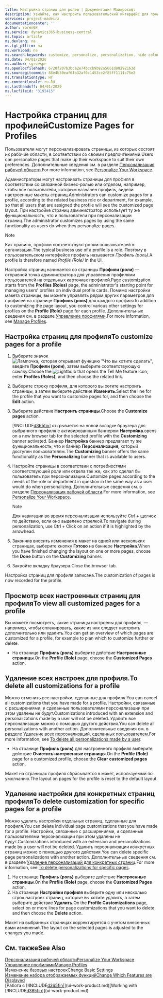 ```yaml
---
title: Настройка страниц для ролей | Документация Майкрософт
description: Узнайте, как настроить пользовательский интерфейс для профиля (роли), чтобы все пользователи, которым назначена эта роль, видели настроенную рабочую область.
services: project-madeira
documentationcenter: ''
author: SorenGP
ms.service: dynamics365-business-central
ms.topic: article
ms.devlang: na
ms.tgt_pltfrm: na
ms.workload: na
ms.search.keywords: customize, personalize, personalization, hide columns, remove fields, move fields
ms.date: 04/01/2020
ms.author: sgroespe
ms.openlocfilehash: 6720f207b3bca2e74bccb9b82a5661d98292163d
ms.sourcegitcommit: 88e4b30eaf6fa32af0c1452ce2f85ff1111c75e2
ms.translationtype: HT
ms.contentlocale: ru-RU
ms.lasthandoff: 04/01/2020
ms.locfileid: "3195415"
---
```

# <a name="customize-pages-for-profiles"></a><span data-ttu-id="ecacb-103">Настройка страниц для профилей</span><span class="sxs-lookup"><span data-stu-id="ecacb-103">Customize Pages for Profiles</span></span>
<span data-ttu-id="ecacb-104">Пользователи могут персонализировать страницы, из которых состоят их рабочие области, в соответствии со своими предпочтениями.</span><span class="sxs-lookup"><span data-stu-id="ecacb-104">Users can personalize pages that make up their workspace to suit their own preferences.</span></span> <span data-ttu-id="ecacb-105">Дополнительные сведения см. в разделе [Персонализация рабочей области](ui-personalization-user.md).</span><span class="sxs-lookup"><span data-stu-id="ecacb-105">For more information, see [Personalize Your Workspace](ui-personalization-user.md).</span></span>

<span data-ttu-id="ecacb-106">Администраторы могут настраивать страницы для профиля в соответствии со связанной бизнес-ролью или отделом, например, чтобы все пользователи, которым назначен профиль, видели настроенные макеты страниц.</span><span class="sxs-lookup"><span data-stu-id="ecacb-106">Administrators can customize pages for a profile, according to the related business role or department, for example, so that all users that are assigned the profile will see the customized page layout.</span></span> <span data-ttu-id="ecacb-107">При настройке страниц администратор использует ту же функциональность, что и пользователи при персонализации страниц.</span><span class="sxs-lookup"><span data-stu-id="ecacb-107">The administrator customizes pages by using the same functionality as users do when they personalize pages.</span></span>

> [!NOTE]
> <span data-ttu-id="ecacb-108">Как правило, профили соответствуют ролям пользователей в организации.</span><span class="sxs-lookup"><span data-stu-id="ecacb-108">The typical business use of a profile is a role.</span></span> <span data-ttu-id="ecacb-109">Поэтому в пользовательском интерфейсе профиль называется *Профиль (роль)*.</span><span class="sxs-lookup"><span data-stu-id="ecacb-109">A profile is therefore named *Profile (Role)* in the UI.</span></span>

<span data-ttu-id="ecacb-110">Настройка страниц начинается со страницы **Профили (роли)** — отправной точка администратора для управления профилями пользователей на отдельных карточках профилей.</span><span class="sxs-lookup"><span data-stu-id="ecacb-110">Page customization starts from the **Profiles (Roles)** page, the administrator's starting point for managing users' profiles on individual profile cards.</span></span> <span data-ttu-id="ecacb-111">Помимо настройки макета страницы, вы можете управлять рядом других параметров для профилей на странице **Профиль (роль)** для каждого профиля.</span><span class="sxs-lookup"><span data-stu-id="ecacb-111">In addition to customizing the page layout, you control various other settings for profiles on the **Profile (Role)** page for each profile.</span></span> <span data-ttu-id="ecacb-112">Дополнительные сведения см. в разделе [Управление профилями](admin-users-profiles-roles.md).</span><span class="sxs-lookup"><span data-stu-id="ecacb-112">For more information, see [Manage Profiles](admin-users-profiles-roles.md).</span></span>

## <a name="to-customize-pages-for-a-profile"></a><span data-ttu-id="ecacb-113">Настройка страниц для профиля</span><span class="sxs-lookup"><span data-stu-id="ecacb-113">To customize pages for a profile</span></span>
1. <span data-ttu-id="ecacb-114">Выберите значок ![Лампочка, которая открывает функцию "Что вы хотите сделать"](media/ui-search/search_small.png "Что вы хотите сделать"), введите **Профили (роли)**, затем выберите соответствующую ссылку.</span><span class="sxs-lookup"><span data-stu-id="ecacb-114">Choose the ![Lightbulb that opens the Tell Me feature](media/ui-search/search_small.png "Tell me what you want to do") icon, enter **Profiles (Roles)**, and then choose the related link.</span></span>
2. <span data-ttu-id="ecacb-115">Выберите строку профиля, для которого вы хотите настроить страницы, а затем выберите действие **Изменить**.</span><span class="sxs-lookup"><span data-stu-id="ecacb-115">Select the line for the profile that you want to customize pages for, and then choose the **Edit** action.</span></span>
3. <span data-ttu-id="ecacb-116">Выберите действие **Настроить страницы**.</span><span class="sxs-lookup"><span data-stu-id="ecacb-116">Choose the **Customize pages** action.</span></span>

    [!INCLUDE[d365fin](includes/d365fin_md.md)] <span data-ttu-id="ecacb-117">открывается на новой вкладке браузера для выбранного профиля с активированным баннером **Настройка**.</span><span class="sxs-lookup"><span data-stu-id="ecacb-117">opens on a new browser tab for the selected profile with the **Customizing** banner activated.</span></span> <span data-ttu-id="ecacb-118">Баннер **Настройка** баннер предлагает ту же функциональность, что и баннер **Персонализация**, который доступен пользователям.</span><span class="sxs-lookup"><span data-stu-id="ecacb-118">The **Customizing** banner offers the same functionality as the **Personalizing** banner that is available to users.</span></span>

4. <span data-ttu-id="ecacb-119">Настройте страницы в соответствии с потребностями соответствующей роли или отдела так же, как это сделал бы пользователь при персонализации.</span><span class="sxs-lookup"><span data-stu-id="ecacb-119">Customize pages according to the needs of the role or department in question in the same way as a user would do when personalizing.</span></span> <span data-ttu-id="ecacb-120">Дополнительные сведения см. в разделе [Персонализация рабочей области](ui-personalization-user.md).</span><span class="sxs-lookup"><span data-stu-id="ecacb-120">For more information, see [Personalize Your Workspace](ui-personalization-user.md).</span></span>

    > [!NOTE]
    > <span data-ttu-id="ecacb-121">Для навигации во время персонализации используйте Ctrl + щелчок по действию, если оно выделено стрелкой.</span><span class="sxs-lookup"><span data-stu-id="ecacb-121">To navigate during personalization, use Ctrl + Click on an action if it is highlighted by the arrowhead.</span></span>

5. <span data-ttu-id="ecacb-122">Закончив вносить изменения в макет на одной или нескольких страницах, выберите кнопку **Готово** на баннере **Настройка**.</span><span class="sxs-lookup"><span data-stu-id="ecacb-122">When you have finished changing the layout on one or more pages, choose the **Done** button on the **Customizing** banner.</span></span>
6. <span data-ttu-id="ecacb-123">Закройте вкладку браузера.</span><span class="sxs-lookup"><span data-stu-id="ecacb-123">Close the browser tab.</span></span>

<span data-ttu-id="ecacb-124">Настройка страниц для профиля записана.</span><span class="sxs-lookup"><span data-stu-id="ecacb-124">The customization of pages is now recorded for the profile.</span></span>

## <a name="to-view-all-customized-pages-for-a-profile"></a><span data-ttu-id="ecacb-125">Просмотр всех настроенных страниц для профиля</span><span class="sxs-lookup"><span data-stu-id="ecacb-125">To view all customized pages for a profile</span></span>
<span data-ttu-id="ecacb-126">Вы можете посмотреть, какие страницы настроены для профиля, — например, чтобы спланировать, какие из них следует настроить дополнительно или удалить.</span><span class="sxs-lookup"><span data-stu-id="ecacb-126">You can get an overview of which pages are customized for a profile, for example to plan which to customize further or delete.</span></span>

- <span data-ttu-id="ecacb-127">На странице **Профиль (роль)** выберите действие **Настроенные страницы**.</span><span class="sxs-lookup"><span data-stu-id="ecacb-127">On the **Profile (Role)** page, choose the **Customized Pages** action.</span></span>

## <a name="to-delete-all-customizations-for-a-profile"></a><span data-ttu-id="ecacb-128">Удаление всех настроек для профиля.</span><span class="sxs-lookup"><span data-stu-id="ecacb-128">To delete all customizations for a profile</span></span>
<span data-ttu-id="ecacb-129">Можно отменить все настройки, сделанные для профиля.</span><span class="sxs-lookup"><span data-stu-id="ecacb-129">You can cancel all customizations that you have made for a profile.</span></span> <span data-ttu-id="ecacb-130">Настройки, связанные с расширениями, и сделанные пользователями персонализации при этом удалены не будут.</span><span class="sxs-lookup"><span data-stu-id="ecacb-130">Customizations introduced with an extension and personalizations made by a user will not be deleted.</span></span> <span data-ttu-id="ecacb-131">Удалить все персонализации можно с помощью другого действия.</span><span class="sxs-lookup"><span data-stu-id="ecacb-131">You can delete all personalizations with another action.</span></span> <span data-ttu-id="ecacb-132">Дополнительные сведения см. в разделе [Удаление всех персонализаций, сделанных пользователем](admin-users-profiles-roles.md#to-delete-all-personalizations-made-by-a-user).</span><span class="sxs-lookup"><span data-stu-id="ecacb-132">For more information, see [To delete all personalizations made by a user](admin-users-profiles-roles.md#to-delete-all-personalizations-made-by-a-user).</span></span>

- <span data-ttu-id="ecacb-133">На странице **Профиль (роль)** для настроенного профиля выберите действие **Очистить настроенные страницы**.</span><span class="sxs-lookup"><span data-stu-id="ecacb-133">On the **Profile (Role)** page for a customized profile, choose the **Clear customized pages** action.</span></span>

<span data-ttu-id="ecacb-134">Макет на страницах профиля сбрасывается в макет, используемый по умолчанию.</span><span class="sxs-lookup"><span data-stu-id="ecacb-134">The layout on pages for the profile is reset to the default layout.</span></span>  

## <a name="to-delete-customization-for-specific-pages-for-a-profile"></a><span data-ttu-id="ecacb-135">Удаление настройки для конкретных страниц профиля</span><span class="sxs-lookup"><span data-stu-id="ecacb-135">To delete customization for specific pages for a profile</span></span>
<span data-ttu-id="ecacb-136">Можно удалить настройки отдельных страниц, сделанные для профиля.</span><span class="sxs-lookup"><span data-stu-id="ecacb-136">You can delete individual page customizations that you have made for a profile.</span></span> <span data-ttu-id="ecacb-137">Настройки, связанные с расширениями, и сделанные пользователями персонализации при этом удалены не будут.</span><span class="sxs-lookup"><span data-stu-id="ecacb-137">Customizations introduced with an extension and personalizations made by a user will not be deleted.</span></span> <span data-ttu-id="ecacb-138">Удалить персонализации конкретных страниц можно с помощью другого действия.</span><span class="sxs-lookup"><span data-stu-id="ecacb-138">You can delete specific page personalizations with another action.</span></span> <span data-ttu-id="ecacb-139">Дополнительные сведения см. в разделе [Удаление персонализаций для конкретных страниц](admin-users-profiles-roles.md#to-delete-personalizations-for-specific-pages).</span><span class="sxs-lookup"><span data-stu-id="ecacb-139">For more information, see [To delete personalizations for specific pages](admin-users-profiles-roles.md#to-delete-personalizations-for-specific-pages).</span></span>

1. <span data-ttu-id="ecacb-140">На странице **Профиль (роль)** выберите действие **Настроенные страницы**.</span><span class="sxs-lookup"><span data-stu-id="ecacb-140">On the **Profile (Role)** page, choose the **Customized Pages** action.</span></span>
2. <span data-ttu-id="ecacb-141">На странице **Настройки профиля** выберите одну или несколько строк настроек страниц, которые вы хотите удалить, а затем выберите действие **Удалить**.</span><span class="sxs-lookup"><span data-stu-id="ecacb-141">On the **Profile Customizations** page, select on or more lines for page customizations that you want to delete, and then choose the **Delete** action.</span></span>

<span data-ttu-id="ecacb-142">Макет на выбранных страницах корректируется с учетом внесенных вами изменений.</span><span class="sxs-lookup"><span data-stu-id="ecacb-142">The layout on the selected pages is adjusted to the changes you made.</span></span>

## <a name="see-also"></a><span data-ttu-id="ecacb-143">См. также</span><span class="sxs-lookup"><span data-stu-id="ecacb-143">See Also</span></span>
[<span data-ttu-id="ecacb-144">Персонализация рабочей области</span><span class="sxs-lookup"><span data-stu-id="ecacb-144">Personalize Your Workspace</span></span>](ui-personalization-user.md)  
[<span data-ttu-id="ecacb-145">Управление профилями</span><span class="sxs-lookup"><span data-stu-id="ecacb-145">Manage Profiles</span></span>](admin-users-profiles-roles.md)  
[<span data-ttu-id="ecacb-146">Изменение базовых настроек</span><span class="sxs-lookup"><span data-stu-id="ecacb-146">Change Basic Settings</span></span>](ui-change-basic-settings.md)  
[<span data-ttu-id="ecacb-147">Изменение набора отображаемых функций</span><span class="sxs-lookup"><span data-stu-id="ecacb-147">Change Which Features are Displayed</span></span>](ui-experiences.md)  
<span data-ttu-id="ecacb-148">[Работа с [!INCLUDE[d365fin](includes/d365fin_md.md)]](ui-work-product.md)</span><span class="sxs-lookup"><span data-stu-id="ecacb-148">[Working with [!INCLUDE[d365fin](includes/d365fin_md.md)]](ui-work-product.md)</span></span>  
